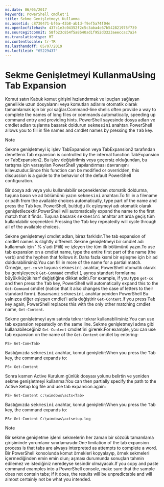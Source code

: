 ```yaml
---
ms.date: 06/05/2017
keywords: PowerShell cmdlet'i
title: Sekme Genişletmeyi Kullanma
ms.assetid: c8730471-bf6a-43b8-ab1d-f9ef5a74f04e
ms.openlocfilehash: 437c1e3c04352f2c5c3aba4c67b542821975f739
ms.sourcegitcommit: 58fb23c854f5a8b40ad1f952d3323aeeccac7a24
ms.translationtype: MT
ms.contentlocale: tr-TR
ms.lasthandoff: 05/07/2019
ms.locfileid: "65229437"
---
```

# <a name="using-tab-expansion"></a><span data-ttu-id="80f87-103">Sekme Genişletmeyi Kullanma</span><span class="sxs-lookup"><span data-stu-id="80f87-103">Using Tab Expansion</span></span>

<span data-ttu-id="80f87-104">Komut satırı Kabuk komut girişini hızlandırmak ve ipuçları sağlayan genellikle uzun dosyalarını veya komutları adlarını otomatik olarak tamamlamak için bir yol sağlar.</span><span class="sxs-lookup"><span data-stu-id="80f87-104">Command-line shells often provide a way to complete the names of long files or commands automatically, speeding up command entry and providing hints.</span></span> <span data-ttu-id="80f87-105">PowerShell sayesinde dosya adları ve cmdlet adları tuşlarına basarak doldurun <kbd>sekmesini</kbd> anahtarı.</span><span class="sxs-lookup"><span data-stu-id="80f87-105">PowerShell allows you to fill in file names and cmdlet names by pressing the <kbd>Tab</kbd> key.</span></span>

> [!NOTE]
> <span data-ttu-id="80f87-106">Sekme genişletmeyi iç işlev TabExpansion veya TabExpansion2 tarafından denetlenir.</span><span class="sxs-lookup"><span data-stu-id="80f87-106">Tab expansion is controlled by the internal function TabExpansion or TabExpansion2.</span></span> <span data-ttu-id="80f87-107">Bu işlev değiştirilmiş veya geçersiz olduğundan, bu tartışma için varsayılan PowerShell yapılandırması davranışını kılavuzudur.</span><span class="sxs-lookup"><span data-stu-id="80f87-107">Since this function can be modified or overridden, this discussion is a guide to the behavior of the default PowerShell configuration.</span></span>

<span data-ttu-id="80f87-108">Bir dosya adı veya yolu kullanılabilir seçeneklerden otomatik doldurma, tuşuna basın ve ad bölümünü yazın <kbd>sekmesini</kbd> anahtarı.</span><span class="sxs-lookup"><span data-stu-id="80f87-108">To fill in a filename or path from the available choices automatically, type part of the name and press the <kbd>Tab</kbd> key.</span></span> <span data-ttu-id="80f87-109">PowerShell, bulduğu ilk eşleşmeyi adı otomatik olarak genişletilecektir.</span><span class="sxs-lookup"><span data-stu-id="80f87-109">PowerShell will automatically expand the name to the first match that it finds.</span></span> <span data-ttu-id="80f87-110">Tuşuna basarak <kbd>sekmesini</kbd> anahtar art arda geçiş tüm kullanılabilir seçenekleri.</span><span class="sxs-lookup"><span data-stu-id="80f87-110">Pressing the <kbd>Tab</kbd> key repeatedly will cycle through all of the available choices.</span></span>

<span data-ttu-id="80f87-111">Sekme genişletmeyi cmdlet adları, biraz farklıdır.</span><span class="sxs-lookup"><span data-stu-id="80f87-111">The tab expansion of cmdlet names is slightly different.</span></span> <span data-ttu-id="80f87-112">Sekme genişletmeyi bir cmdlet adı kullanmak için ' % s'adı (Fiili) ve izleyen tire tüm ilk bölümünü yazın.</span><span class="sxs-lookup"><span data-stu-id="80f87-112">To use tab expansion on a cmdlet name, type the entire first part of the name (the verb) and the hyphen that follows it.</span></span> <span data-ttu-id="80f87-113">Daha fazla kısmi bir eşleşme için bir ad doldurabilirsiniz.</span><span class="sxs-lookup"><span data-stu-id="80f87-113">You can fill in more of the name for a partial match.</span></span> <span data-ttu-id="80f87-114">Örneğin, `get-co` ve tuşuna <kbd>sekmesini</kbd> anahtar, PowerShell otomatik olarak bu genişleyecek `Get-Command` cmdlet (, ayrıca standart formlarına büyük/küçük harf değiştiğine dikkat edin).</span><span class="sxs-lookup"><span data-stu-id="80f87-114">For example, if you type `get-co` and then press the <kbd>Tab</kbd> key, PowerShell will automatically expand this to the `Get-Command` cmdlet (notice that it also changes the case of letters to their standard form).</span></span> <span data-ttu-id="80f87-115">Basarsanız <kbd>sekmesini</kbd> anahtar yeniden PowerShell Bu yalnızca diğer eşleşen cmdlet'i adla değiştirir `Get-Content`.</span><span class="sxs-lookup"><span data-stu-id="80f87-115">If you press <kbd>Tab</kbd> key again, PowerShell replaces this with the only other matching cmdlet name, `Get-Content`.</span></span>

<span data-ttu-id="80f87-116">Sekme genişletmeyi aynı satırda tekrar tekrar kullanabilirsiniz.</span><span class="sxs-lookup"><span data-stu-id="80f87-116">You can use tab expansion repeatedly on the same line.</span></span> <span data-ttu-id="80f87-117">Sekme genişletmeyi adına gibi kullanabileceğiniz `Get-Content` cmdlet'ini girerek:</span><span class="sxs-lookup"><span data-stu-id="80f87-117">For example, you can use tab expansion on the name of the `Get-Content` cmdlet by entering:</span></span>

```
PS> Get-Con<Tab>
```

<span data-ttu-id="80f87-118">Bastığınızda <kbd>sekmesini</kbd> anahtar, komut genişletir:</span><span class="sxs-lookup"><span data-stu-id="80f87-118">When you press the <kbd>Tab</kbd> key, the command expands to:</span></span>

```
PS> Get-Content
```

<span data-ttu-id="80f87-119">Sonra kısmen Active Kurulum günlük dosyası yolunu belirtin ve yeniden sekme genişletmeyi kullanma:</span><span class="sxs-lookup"><span data-stu-id="80f87-119">You can then partially specify the path to the Active Setup log file and use tab expansion again:</span></span>

```
PS> Get-Content c:\windows\acts<Tab>
```

<span data-ttu-id="80f87-120">Bastığınızda <kbd>sekmesini</kbd> anahtar, komut genişletir:</span><span class="sxs-lookup"><span data-stu-id="80f87-120">When you press the <kbd>Tab</kbd> key, the command expands to:</span></span>

```
PS> Get-Content C:\windows\actsetup.log
```

> [!NOTE]
> <span data-ttu-id="80f87-121">Bir sekme genişletme işlemi sekmelerin her zaman bir sözcük tamamlama girişiminde yorumlanır sınırlamasıdır.</span><span class="sxs-lookup"><span data-stu-id="80f87-121">One limitation of the tab expansion process is that tabs are always interpreted as attempts to complete a word.</span></span> <span data-ttu-id="80f87-122">Bir PowerShell konsolunda komut örnekleri kopyalayıp, örnek sekmeleri içermediğinden emin emin olun; aşması durumunda sonuçları tahmin edilemez ve istediğiniz neredeyse kesindir olmayacak.</span><span class="sxs-lookup"><span data-stu-id="80f87-122">If you copy and paste command examples into a PowerShell console, make sure that the sample does not contain tabs; if it does, the results will be unpredictable and will almost certainly not be what you intended.</span></span>
